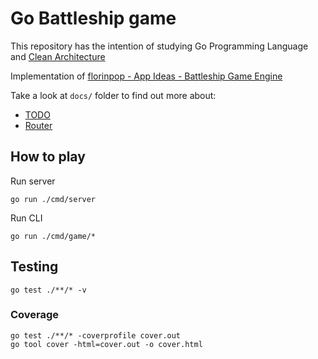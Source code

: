 # Go Battleship game

This repository has the intention of studying Go Programming Language and [Clean Architecture](https://blog.cleancoder.com/uncle-bob/2012/08/13/the-clean-architecture.html)

Implementation of [florinpop - App Ideas - Battleship Game Engine](https://github.com/florinpop17/app-ideas/blob/master/Projects/3-Advanced/Battleship-Game-Engine.md)

Take a look at `docs/` folder to find out more about:
- [TODO](docs/TODO.md)
- [Router](docs/router.md)

## How to play

Run server
```
go run ./cmd/server
```

Run CLI
```
go run ./cmd/game/*
```

## Testing

```
go test ./**/* -v
```

### Coverage
```
go test ./**/* -coverprofile cover.out
go tool cover -html=cover.out -o cover.html
```
